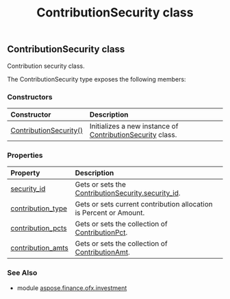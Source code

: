 ﻿---
title: ContributionSecurity class
second_title: Aspose.Finance for Python via .NET API References
description: 
type: docs
weight: 150
url: /python-net/aspose.finance.ofx.investment/contributionsecurity/
is_root: false
---

## ContributionSecurity class

Contribution security class.



The ContributionSecurity type exposes the following members:

### Constructors
| Constructor | Description |
| :- | :- |
| [ContributionSecurity()](/finance/python-net/aspose.finance.ofx.investment/contributionsecurity/__init__/#) | Initializes a new instance of [ContributionSecurity](/finance/python-net/aspose.finance.ofx.investment/contributionsecurity) class. |


### Properties
| Property | Description |
| :- | :- |
| [security_id](/finance/python-net/aspose.finance.ofx.investment/contributionsecurity/security_id) | Gets or sets the [ContributionSecurity.security_id](/finance/python-net/aspose.finance.ofx.investment/contributionsecurity#security_id). |
| [contribution_type](/finance/python-net/aspose.finance.ofx.investment/contributionsecurity/contribution_type) | Gets or sets current contribution allocation is Percent or Amount. |
| [contribution_pcts](/finance/python-net/aspose.finance.ofx.investment/contributionsecurity/contribution_pcts) | Gets or sets the collection of [ContributionPct](/finance/python-net/aspose.finance.ofx.investment/contributionpct). |
| [contribution_amts](/finance/python-net/aspose.finance.ofx.investment/contributionsecurity/contribution_amts) | Gets or sets the collection of [ContributionAmt](/finance/python-net/aspose.finance.ofx.investment/contributionamt). |


### See Also

* module [aspose.finance.ofx.investment](../)
